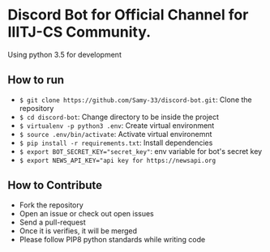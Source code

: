 # Discord Bot for Official Channel for IIITJ-CS Community.  
Using python 3.5 for development  
  
## How to run  
* `$ git clone https://github.com/Samy-33/discord-bot.git`: Clone the repository  
* `$ cd discord-bot`: Change directory to be inside the project  
* `$ virtualenv -p python3 .env`: Create virtual environment  
* `$ source .env/bin/activate`: Activate virtual environemnt  
* `$ pip install -r requirements.txt`: Install dependencies  
* `$ export BOT_SECRET_KEY="secret_key"`: env variable for bot's secret key  
* `$ export NEWS_API_KEY="api key for https://newsapi.org`  
  
## How to Contribute  
* Fork the repository  
* Open an issue or check out open issues  
* Send a pull-request  
* Once it is verifies, it will be merged  
* Please follow PIP8 python standards while writing code
